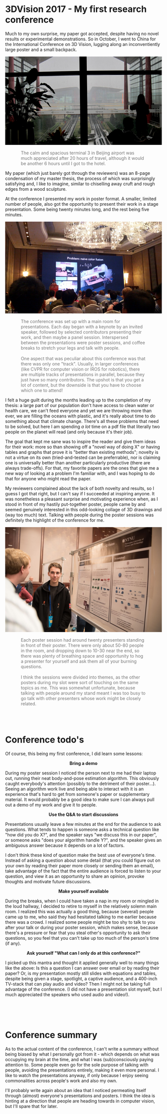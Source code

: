 # 3DVision 2017 - My first research conference

Much to my own surprise, my paper got accepted, despite having no novel results or experimental demonstrations. So in October, I went to China for the International Conference on 3D Vision, lugging along an inconventiently large poster and a small backpack.

![](title.jpg)
<p style="color:#777;width:80%;margin:0 auto;">The calm and spacious terminal 3 in Beijing airport was much appreciated after 20 hours of travel, although it would be another 6 hours until I got to the hotel.</p>

My paper (which just barely got through the reviewers) was an 8-page condensation of my master thesis, the process of which was surprisingly satisfying and, I like to imagine, similar to chiselling away cruft and rough edges from a wood sculpture.

At the conference I presented my work in poster format. A smaller, limited number of people, also got the opportunity to present their work in a stage presentation. Some being twenty minutes long, and the rest being five minutes.

![](IMG_2017.jpg)
<p style="color:#777;width:80%;margin:0 auto;">The conference was set up with a main room for presentations. Each day began with a keynote by an invited speaker, followed by selected contributors presenting their work, and then maybe a panel session. Interspersed between the presentations were poster sessions, and coffee breaks to stretch your legs and talk with people.
<br> <br>
One aspect that was peculiar about this conference was that there was only one "track". Usually, in larger conferences (like CVPR for computer vision or IROS for robotics), there are multiple tracks of presentations in parallel, because they just have so many contributors. The upshot is that you get a lot of content, but the downside is that you have to choose which one to attend!
</p>

I felt a huge guilt during the months leading up to the completion of my thesis: a large part of our population don't have access to clean water or health care, we can't feed everyone and yet we are throwing more than ever, we are filling the oceans with plastic, and it's really about time to do something about that climate change. There's all these problems that need to be solved, but here I am spending *a lot* time on a pdf file that literally two people on the planet will read (and only because it's their job).

The goal that kept me sane was to inspire the reader and give them ideas for their work: more so than showing off a "novel way of doing X" or having tables and graphs that prove it is "better than existing methods"; novelty is not a virtue on its own (tried-and-tested can be preferrable), nor is claiming one is universally better than another particularly productive (there are always trade-offs). For that, my favorite papers are the ones that give me a new way of looking at a problem I'm familiar with, and I was hoping to do that for anyone who might read the paper.

My reviewers complained about the lack of both novelty and results, so I guess I got that right, but I can't say if I succeeded at inspiring anyone. It was nonetheless a pleasant surprise and motivating experience when, as I stood in front of my hastily put-together poster, people came by and seemed genuinely interested in this odd-looking collage of 3D drawings and (way too much) text. Talking with people during the poster sessions was definitely the highlight of the conference for me.

![](DSC_7460.jpg)
<p style="color:#777;width:80%;margin:0 auto;">Each poster session had around twenty presenters standing in front of their poster. There were only about 50-80 people in the room, and dropping down to 10-30 near the end, so there was plenty of breathing space and opportunity to hog a presenter for yourself and ask them all of your burning questions.
<br>
<br>
I think the sessions were divided into themes, as the other posters during my slot were sort of touching on the same topics as me. This was somewhat unfortunate, because talking with people around my stand meant I was too busy to go talk with other presenters whose work might be closely related.</p>

<br>
<br>
<br>

<h1>Conference todo's</h1>

Of course, this being my first conference, I did learn some lessons:

**<p style="text-align:center;">Bring a demo</p>**

During my poster session I noticed the person next to me had their laptop out, running their neat body-and-pose estimation algorithm. This obviously caught everybody's attention (possibly to the detriment of their poster...). Seeing an algorithm work live and being able to interact with it is an experience that's hard to get from someone's paper or supplementary material. It would probably be a good idea to make sure I can always pull out a demo of my work and give it to people.

**<p style="text-align:center;">Use the Q&A to start discussions</p>**

Presentations usually leave a few minutes at the end for the audience to ask questions. What tends to happen is someone asks a technical question like "how did you do X?", and the speaker says "we discuss this in our paper", or someone asks "does your algorithm handle Y?", and the speaker gives an ambiguous answer because it depends on a lot of factors.

I don't think these kind of question make the best use of everyone's time. Instead of asking a question about some detail (that you could figure out on your own by reading their paper more closely or sending them an email), take advantage of the fact that the entire audience is forced to listen to your question, and view it as an opportunity to share an opinion, provoke thoughts and motivate future discussions.

**<p style="text-align:center;">Make yourself available</p>**

During the breaks, when I could have taken a nap in my room or mingled in the loud hallway, I decided to retire to myself in the relatively solemn main room. I realized this was actually a good thing, because (several) people came up to me, who said they had hesitated talking to me earlier because there was a crowd. I realized some people might be too shy to talk to you after your talk or during your poster session, which makes sense, because there's a pressure or fear that you steal other's opportunity to ask their questions, so you feel that you can't take up too much of the person's time (if any).

**<p style="text-align:center;">Ask yourself "What can I only do at this conference?"</p>**

I picked up this mantra and thought it applied generally well to many things like the above: Is this a question I can answer over email or by reading their paper? Or, is my presentation mostly still slides with equations and tables, despite being given a stage, spotlight, a captive audience, and a 400-inch TV-stack that can play audio and video? Then I might not be taking full advantage of the conference. (I did not have a presentation slot myself, but I much appreciated the speakers who used audio and video!).

<br>
<br>
<br>

<h1>Conference summary</h1>

As to the actual content of the conference, I can't write a summary without being biased by what I personally got from it - which depends on what was occupying my brain at the time, and what I was (sub)consciously paying attention to. Some people even go for the sole purpose of talking with people, avoiding the presentations entirely, making it even more personal. I like to watch the presentations anyway, if only because I enjoy seeing commonalities across people's work and also my own.

I'll probably write again about an idea that I noticed permeating itself through (almost) everyone's presentations and posters. I think the idea is hinting at a direction that people are heading towards in computer vision, but I'll spare that for later.
